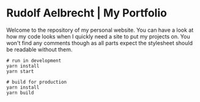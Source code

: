 # Rudolf Aelbrecht | My Portfolio

Welcome to the repository of my personal website. You can have a look at how my code looks when I quickly need a site to
put my projects on. You won't find any comments though as all parts expect the stylesheet should be readable without
them.

```
# run in development
yarn install
yarn start

# build for production
yarn install
yarn build
```
